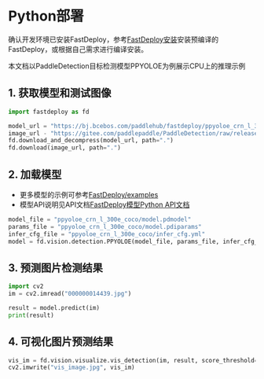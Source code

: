 # Python部署

确认开发环境已安装FastDeploy，参考[FastDeploy安装](../../build_and_install/)安装预编译的FastDeploy，或根据自己需求进行编译安装。

本文档以PaddleDetection目标检测模型PPYOLOE为例展示CPU上的推理示例

## 1. 获取模型和测试图像

``` python
import fastdeploy as fd

model_url = "https://bj.bcebos.com/paddlehub/fastdeploy/ppyoloe_crn_l_300e_coco.tgz"
image_url - "https://gitee.com/paddlepaddle/PaddleDetection/raw/release/2.4/demo/000000014439.jpg"
fd.download_and_decompress(model_url, path=".")
fd.download(image_url, path=".")
```

## 2. 加载模型

- 更多模型的示例可参考[FastDeploy/examples](https://github.com/PaddlePaddle/FastDeploy/tree/develop/examples)
- 模型API说明见API文档[FastDeploy模型Python API文档](../../apis/models/python/)

``` python
model_file = "ppyoloe_crn_l_300e_coco/model.pdmodel"
params_file = "ppyoloe_crn_l_300e_coco/model.pdiparams"
infer_cfg_file = "ppyoloe_crn_l_300e_coco/infer_cfg.yml"
model = fd.vision.detection.PPYOLOE(model_file, params_file, infer_cfg_file)
```

## 3. 预测图片检测结果

``` python
import cv2
im = cv2.imread("000000014439.jpg")

result = model.predict(im)
print(result)
```

## 4. 可视化图片预测结果

``` python
vis_im = fd.vision.visualize.vis_detection(im, result, score_threshold=0.5)
cv2.imwrite("vis_image.jpg", vis_im)
```
